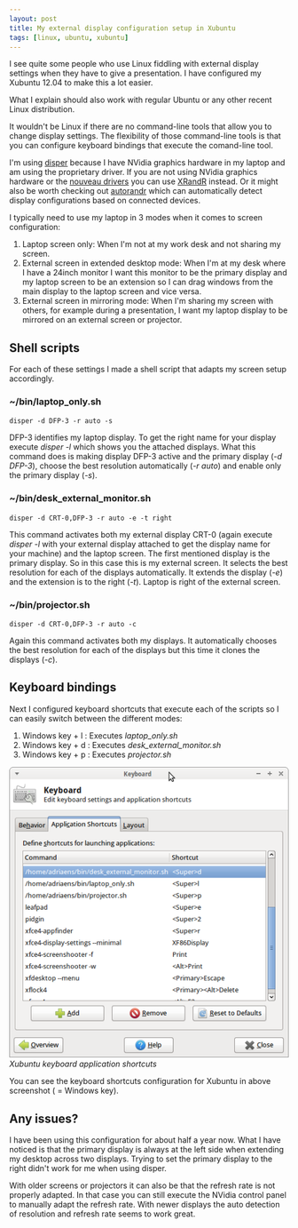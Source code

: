 ```yaml
---
layout: post
title: My external display configuration setup in Xubuntu
tags: [linux, ubuntu, xubuntu]
---
```


I see quite some people who use Linux fiddling with external display settings when they have to give a presentation. I have configured my Xubuntu 12.04 to make this a lot easier. 

What I explain should also work with regular Ubuntu or any other recent Linux distribution.

It wouldn't be Linux if there are no command-line tools that allow you to change display settings. The flexibility of those command-line tools is that you can configure keyboard bindings that execute the comand-line tool.

I'm using [disper](http://willem.engen.nl/projects/disper/) because I have NVidia graphics hardware in my laptop and am using the proprietary driver. If you are not using NVidia graphics hardware or the [nouveau drivers](https://nouveau.freedesktop.org/wiki/) you can use [XRandR](https://www.x.org/wiki/Projects/XRandR/) instead. Or it might also be worth checking out [autorandr](https://github.com/wertarbyte/autorandr) which can automatically detect display configurations based on connected devices.

I typically need to use my laptop in 3 modes when it comes to screen configuration:

   1. Laptop screen only: When I'm not at my work desk and not sharing my screen.
   2. External screen in extended desktop mode: When I'm at my desk where I have a 24inch monitor I want this monitor to be the primary display and my laptop screen to be an extension so I can drag windows from the main display to the laptop screen and vice versa.
   3. External screen in mirroring mode: When I'm sharing my screen with others, for example during a presentation, I want my laptop display to be mirrored on an external screen or projector.

## Shell scripts

For each of these settings I made a shell script that adapts my screen setup accordingly.

### \~/bin/laptop_only.sh

```
disper -d DFP-3 -r auto -s
```

DFP-3 identifies my laptop display. To get the right name for your display execute *disper -l* which shows you the attached displays.
What this command does is making display DFP-3 active and the primary display (*-d DFP-3*), choose the best resolution automatically (*-r auto*) and enable only the primary display (*-s*). 

### \~/bin/desk_external_monitor.sh

```
disper -d CRT-0,DFP-3 -r auto -e -t right
```

This command activates both my external display CRT-0 (again execute *disper -l* with your external display attached to get the display name for your machine) and the laptop screen. The first mentioned display is the primary display. So in this case this is my external screen. It selects the best resolution for each of the displays automatically. It extends the display (*-e*) and the extension is to the right (*-t*). Laptop is right of the external screen.


### \~/bin/projector.sh

```
disper -d CRT-0,DFP-3 -r auto -c
```

Again this command activates both my displays. It automatically chooses the best resolution for each of the displays but this time it clones the displays (*-c*). 


## Keyboard bindings

Next I configured keyboard shortcuts that execute each of the scripts so I can easily switch between the different modes:

   1. Windows key + l : Executes *laptop_only.sh*
   2. Windows key + d : Executes *desk_external_monitor.sh*
   3. Windows key + p : Executes *projector.sh*


!["Xubuntu keyboard application shortcuts"](../assets/img/2013-01-27-xubuntu_keyboard_application_shortcuts.png)<br>
*Xubuntu keyboard application shortcuts*

You can see the keyboard shortcuts configuration for Xubuntu in above screenshot (<Super> = Windows key).

## Any issues?

I have been using this configuration for about half a year now. What I have noticed is that the primary display is always at the left side when extending my desktop across two displays. Trying to set the primary display to the right didn't work for me when using disper.


With older screens or projectors it can also be that the refresh rate is not properly adapted. In that case you can still execute the NVidia control panel to manually adapt the refresh rate.  With newer displays the auto detection of resolution and refresh rate seems to work great.